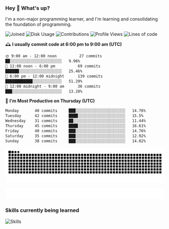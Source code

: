 ### Hey :wave: What's up?

I'm a non-major programming learner, and I'm learning and consolidating the foundation of programming.

<!--START_SECTION:waka-->
![Joined](http://img.shields.io/badge/Joined-7%20years%20ago-6D67E4?style=flat&labelColor=453C67)
![Disk Usage](http://img.shields.io/badge/Github%27s%20Storage-598.4%20MB-FD841F?style=flat&labelColor=E14D2A)
![Contributions](http://img.shields.io/badge/Contributions%20in%202023-184-7DCE13?style=flat&labelColor=2B7A0B)
![Profile Views](http://img.shields.io/badge/Profile%20Views-1-3AB4F2?style=flat&labelColor=0078AA)
![Lines of code](https://img.shields.io/badge/Lines%20of%20code-2%20Million%20Lines%20of%20code-FF8B8B?style=flat&labelColor=EB4747)

🕰️ **I usually commit code at 6:00 pm to 9:00 am (UTC)** 

```text
🌞 9:00 am - 12:00 noon          27 commits     ██░░░░░░░░░░░░░░░░░░░░░░░   9.96% 
🌆 12:00 noon - 6:00 pm          69 commits     ██████░░░░░░░░░░░░░░░░░░░   25.46% 
🌃 6:00 pm - 12:00 midnight      139 commits    ████████████░░░░░░░░░░░░░   51.29% 
🌙 12:00 midnight - 9:00 am      36 commits     ███░░░░░░░░░░░░░░░░░░░░░░   13.28%
```
📅 **I'm Most Productive on Thursday (UTC)** 

```text
Monday       40 commits     ███░░░░░░░░░░░░░░░░░░░░░░   14.76% 
Tuesday      42 commits     ████░░░░░░░░░░░░░░░░░░░░░   15.5% 
Wednesday    31 commits     ██░░░░░░░░░░░░░░░░░░░░░░░   11.44% 
Thursday     45 commits     ████░░░░░░░░░░░░░░░░░░░░░   16.61% 
Friday       40 commits     ███░░░░░░░░░░░░░░░░░░░░░░   14.76% 
Saturday     35 commits     ███░░░░░░░░░░░░░░░░░░░░░░   12.92% 
Sunday       38 commits     ███░░░░░░░░░░░░░░░░░░░░░░   14.02%
```

<!--END_SECTION:waka-->

![Snake animation](https://raw.githubusercontent.com/dirname/dirname/output/snake.svg)

![metrics](github-metrics.svg)

### Skills currently being learned

![Skills](https://skillicons.dev/icons?i=linux,rust,go,solidity,typescript,bash,git,postgres,mysql,redis,mongo,docker,kubernetes,grafana,prometheus)
